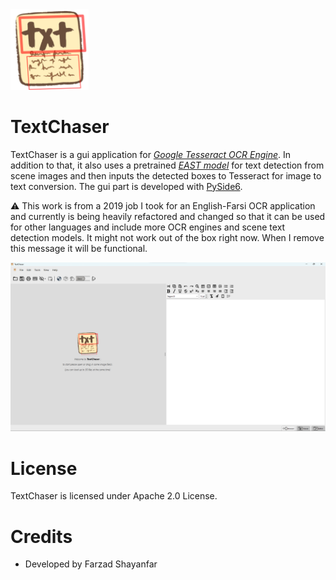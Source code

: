 <img src="./github_readme_files/TextChaser2.png" width="125"/>

# TextChaser
TextChaser is a gui application for
*[Google Tesseract OCR Engine](https://github.com/tesseract-ocr/tesseract)*. In addition to that, it also uses a
pretrained *[EAST model](https://arxiv.org/abs/1704.03155v2)* for text detection from scene images and then inputs the
detected boxes to Tesseract for
image to text conversion. The gui part is developed with [PySide6](https://doc.qt.io/qtforpython-6/).

⚠️ This work is from a 2019 job I took for an English-Farsi OCR
application and currently is being heavily refactored and changed
so that it can be used for other languages and include more OCR engines
and scene text detection models. It might not work out of
the box right now. When I remove this message it will be functional.

![textchaser_demo_image_1](./github_readme_files/textchaser_demo_image_1.png)

# License
TextChaser is licensed under Apache 2.0 License.

# Credits
+ Developed by Farzad Shayanfar